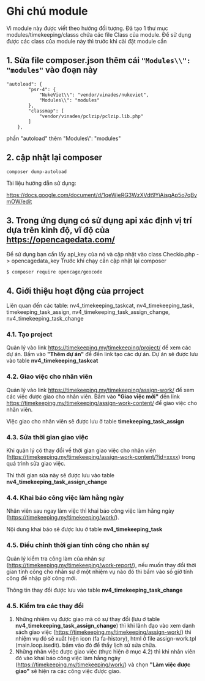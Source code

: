 # Ghi chú module

Vì module này được viết theo hướng đối tượng. Đã tạo 1 thư mục modules/timekeeping/classs chứa các file Class của module. Để sử dụng được các class của module này thì trước khi cài đặt module cần  

## 1. Sửa file composer.json thêm cái `"Modules\\": "modules"` vào đoạn này

```
"autoload": {
        "psr-4": {
            "NukeViet\\": "vendor/vinades/nukeviet",
            "Modules\\": "modules"
        },
        "classmap": [
            "vendor/vinades/pclzip/pclzip.lib.php"
        ]
    },
```

phần "autoload" thêm "Modules\\": "modules"

## 2. cập nhật lại composer

```
composer dump-autoload
```

Tài liệu hướng dẫn sử dụng:

https://docs.google.com/document/d/1qeWjeRG3WzXVdt9YiAjsgAp5o7qBymOW/edit
## 3. Trong ứng dụng có sử dụng api xác định vị trí dựa trên kinh độ, vĩ độ của https://opencagedata.com/
Để sử dụng bạn cần lấy api_key của nó và cập nhật vào class Checkio.php -> opencagedata_key
Trước khi chạy cần cập nhật lại composer 
```
$ composer require opencage/geocode
```

## 4. Giới thiệu hoạt động của prroject 
Liên quan đến các table: nv4_timekeeping_taskcat, nv4_timekeeping_task, timekeeping_task_assign, nv4_timekeeping_task_assign_change, nv4_timekeeping_task_change
### 4.1. Tạo project
Quản lý vào link https://timekeeping.my/timekeeping/project/ để xem các dự án. 
Bấm vào **"Thêm dự án"** để đến link tạo các dự án. Dự án sẽ được lưu vào table **nv4_timekeeping_taskcat**
### 4.2. Giao việc cho nhân viên
Quản lý vào link https://timekeeping.my/timekeeping/assign-work/ để xem các việc được giao cho nhân viên. Bấm vào **"Giao việc mới"** đến link https://timekeeping.my/timekeeping/assign-work-content/ để giao việc cho nhân viên. 

Việc giao cho nhân viên sẽ được lưu ở table **timekeeping_task_assign**
### 4.3. Sửa thời gian giao việc
Khi quản lý có thay đổi về thời gian giao việc cho nhân viên (https://timekeeping.my/timekeeping/assign-work-content/?id=xxxx) trong quá trình sửa giao việc. 

Thì thời gian sửa này sẽ được lưu vào table **nv4_timekeeping_task_assign_change**
### 4.4. Khai báo công việc làm hằng ngày
Nhân viên sau ngay làm việc thì khai báo công việc làm hằng ngày (https://timekeeping.my/timekeeping/work/). 

Nội dung khai báo sẽ được lưu ở table **nv4_timekeeping_task**
### 4.5. Điều chỉnh thời gian tính công cho nhân sự
Quản lý kiểm tra công làm của nhân sự (https://timekeeping.my/timekeeping/work-report/), nếu muốn thay đổi thời gian tính công cho nhân sự ở một nhiệm vụ nào đó thì bấm vào số giờ tính công để nhập giờ công mới. 


Thông tin thay đổi được lưu vào table **nv4_timekeeping_task_change**
### 4.5. Kiểm tra các thay đổi
1. Những nhiệm vụ được giao mà có sự thay đổi (lưu ở table **nv4_timekeeping_task_assign_change**) thì khi lãnh đạo vào xem danh sách giao việc (https://timekeeping.my/timekeeping/assign-work/) thì nhiệm vụ đó sẽ xuất hiện icon (fa fa-history), html ở file assign-work.tpl (main.loop.isedit). bấm vào đó để thấy lịch sử sửa chữa.
2. Những nhân việc được giao việc (thực hiện ở mục 4.2) thì khi nhân viên đó vào khai báo công việc làm hằng ngày (https://timekeeping.my/timekeeping/work/) và chọn **"Làm việc được giao"** sẽ hiện ra các công việc được giao.
